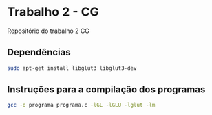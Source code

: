 # Trabalho 2 - CG
Repositório do trabalho 2 CG

## Dependências
```bash
sudo apt-get install libglut3 libglut3-dev
```
## Instruções para a compilação dos programas

```bash
gcc -o programa programa.c -lGL -lGLU -lglut -lm
```